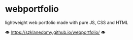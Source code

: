 # webportfolio
lightweight web portfolio made with pure JS, CSS and HTML

 👁️ https://szklanedomy.github.io/webportfolio/ 👁️

